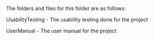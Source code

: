 The folders and files for this folder are as follows:

UsabilityTesting - The usability testing done for the project

UserManual - The user manual for the project